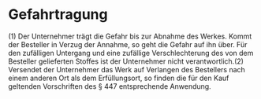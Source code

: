 # Gefahrtragung

(1) Der Unternehmer trägt die Gefahr bis zur Abnahme des Werkes. Kommt der Besteller in Verzug der Annahme, so geht die Gefahr auf ihn über. Für den zufälligen Untergang und eine zufällige Verschlechterung des von dem Besteller gelieferten Stoffes ist der Unternehmer nicht verantwortlich.(2) Versendet der Unternehmer das Werk auf Verlangen des Bestellers nach einem anderen Ort als dem Erfüllungsort, so finden die für den Kauf geltenden Vorschriften des § 447 entsprechende Anwendung. 

